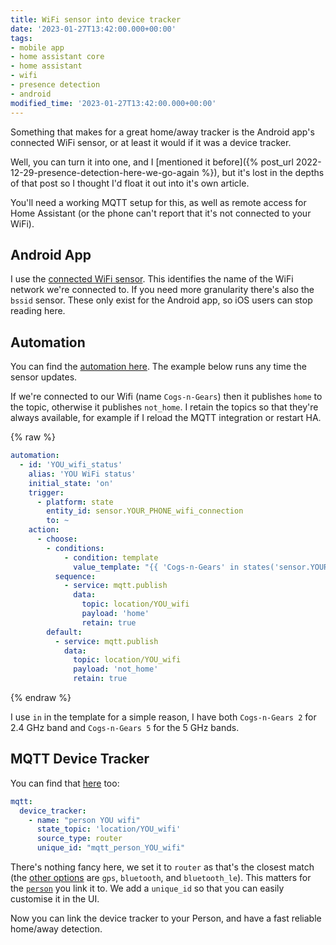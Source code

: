 ```yaml
---
title: WiFi sensor into device tracker
date: '2023-01-27T13:42:00.000+00:00'
tags:
- mobile app
- home assistant core
- home assistant
- wifi
- presence detection
- android
modified_time: '2023-01-27T13:42:00.000+00:00'
---
```


Something that makes for a great home/away tracker is the Android app's connected WiFi sensor, or at least it would if it was a device tracker.

Well, you can turn it into one, and I [mentioned it before]({% post_url 2022-12-29-presence-detection-here-we-go-again %}), but it's lost in the depths of that post so I thought I'd float it out into it's own article.

You'll need a working MQTT setup for this, as well as remote access for Home Assistant (or the phone can't report that it's not connected to your WiFi).

## Android App

I use the [connected WiFi sensor](https://companion.home-assistant.io/docs/core/sensors#connection-type-sensor). This identifies the name of the WiFi network we're connected to. If you need more granularity there's also the `bssid` sensor. These only exist for the Android app, so iOS users can stop reading here.

## Automation

You can find the [automation here](https://github.com/DubhAd/Home-AssistantConfig/blob/4ba4287720fb71ce34acad7761519d09acda58a7/automation/people/person1/person1_wifi_status.yaml). The example below runs any time the sensor updates.

If we're connected to our Wifi (name `Cogs-n-Gears`) then it publishes `home` to the topic, otherwise it publishes `not_home`. I retain the topics so that they're always available, for example if I reload the MQTT integration or restart HA.

{% raw %}
```yaml
automation:
  - id: 'YOU_wifi_status'
    alias: 'YOU WiFi status'
    initial_state: 'on'
    trigger:
      - platform: state
        entity_id: sensor.YOUR_PHONE_wifi_connection
        to: ~
    action:
      - choose:
        - conditions:
            - condition: template
              value_template: "{{ 'Cogs-n-Gears' in states('sensor.YOUR_PHONE_wifi_connection') }}"
          sequence:
            - service: mqtt.publish
              data:
                topic: location/YOU_wifi
                payload: 'home'
                retain: true
        default:
          - service: mqtt.publish
            data:
              topic: location/YOU_wifi
              payload: 'not_home'
              retain: true
```
{% endraw %}

I use `in` in the template for a simple reason, I have both `Cogs-n-Gears 2` for 2.4 GHz band and `Cogs-n-Gears 5` for the 5 GHz bands.

## MQTT Device Tracker

You can find that [here](https://github.com/DubhAd/Home-AssistantConfig/blob/4ba4287720fb71ce34acad7761519d09acda58a7/mqtt/device_tracker/person_person1_wifi.yaml) too:

```yaml
mqtt:
  device_tracker:
    - name: "person YOU wifi"
      state_topic: 'location/YOU_wifi'
      source_type: router
      unique_id: "mqtt_person_YOU_wifi"
```

There's nothing fancy here, we set it to `router` as that's the closest match (the [other options](https://www.home-assistant.io/integrations/device_tracker.mqtt#source_type) are `gps`, `bluetooth`, and `bluetooth_le`). This matters for the [`person`](https://www.home-assistant.io/integrations/person/) you link it to. We add a `unique_id` so that you can easily customise it in the UI.

Now you can link the device tracker to your Person, and have a fast reliable home/away detection.